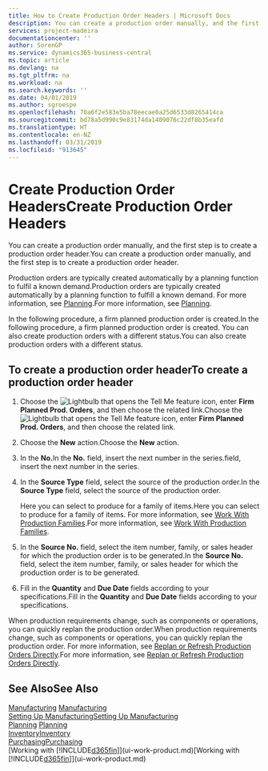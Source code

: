 ```yaml
---
title: How to Create Production Order Headers | Microsoft Docs
description: You can create a production order manually, and the first step is to create a production order header.
services: project-madeira
documentationcenter: ''
author: SorenGP
ms.service: dynamics365-business-central
ms.topic: article
ms.devlang: na
ms.tgt_pltfrm: na
ms.workload: na
ms.search.keywords: ''
ms.date: 04/01/2019
ms.author: sgroespe
ms.openlocfilehash: 70a6f2e583e5ba78eecae0a25d6533d8265414ca
ms.sourcegitcommit: bd78a5d990c9e83174da1409076c22df8b35eafd
ms.translationtype: HT
ms.contentlocale: en-NZ
ms.lasthandoff: 03/31/2019
ms.locfileid: "913645"
---
```

# <a name="create-production-order-headers"></a><span data-ttu-id="1de28-103">Create Production Order Headers</span><span class="sxs-lookup"><span data-stu-id="1de28-103">Create Production Order Headers</span></span>
<span data-ttu-id="1de28-104">You can create a production order manually, and the first step is to create a production order header.</span><span class="sxs-lookup"><span data-stu-id="1de28-104">You can create a production order manually, and the first step is to create a production order header.</span></span>

<span data-ttu-id="1de28-105">Production orders are typically created automatically by a planning function to fulfil a known demand.</span><span class="sxs-lookup"><span data-stu-id="1de28-105">Production orders are typically created automatically by a planning function to fulfill a known demand.</span></span> <span data-ttu-id="1de28-106">For more information, see [Planning](production-planning.md).</span><span class="sxs-lookup"><span data-stu-id="1de28-106">For more information, see [Planning](production-planning.md).</span></span>   

<span data-ttu-id="1de28-107">In the following procedure, a firm planned production order is created.</span><span class="sxs-lookup"><span data-stu-id="1de28-107">In the following procedure, a firm planned production order is created.</span></span> <span data-ttu-id="1de28-108">You can also create production orders with a different status.</span><span class="sxs-lookup"><span data-stu-id="1de28-108">You can also create production orders with a different status.</span></span>  

## <a name="to-create-a-production-order-header"></a><span data-ttu-id="1de28-109">To create a production order header</span><span class="sxs-lookup"><span data-stu-id="1de28-109">To create a production order header</span></span>  
1.  <span data-ttu-id="1de28-110">Choose the ![Lightbulb that opens the Tell Me feature](media/ui-search/search_small.png "Tell me what you want to do") icon, enter **Firm Planned Prod. Orders**, and then choose the related link.</span><span class="sxs-lookup"><span data-stu-id="1de28-110">Choose the ![Lightbulb that opens the Tell Me feature](media/ui-search/search_small.png "Tell me what you want to do") icon, enter **Firm Planned Prod. Orders**, and then choose the related link.</span></span>  
2.  <span data-ttu-id="1de28-111">Choose the **New** action.</span><span class="sxs-lookup"><span data-stu-id="1de28-111">Choose the **New** action.</span></span>  
3.  <span data-ttu-id="1de28-112">In the **No.**</span><span class="sxs-lookup"><span data-stu-id="1de28-112">In the **No.**</span></span> <span data-ttu-id="1de28-113">field, insert the next number in the series.</span><span class="sxs-lookup"><span data-stu-id="1de28-113">field, insert the next number in the series.</span></span>  
4.  <span data-ttu-id="1de28-114">In the **Source Type** field, select the source of the production order.</span><span class="sxs-lookup"><span data-stu-id="1de28-114">In the **Source Type** field, select the source of the production order.</span></span>

    <span data-ttu-id="1de28-115">Here you can select to produce for a family of items.</span><span class="sxs-lookup"><span data-stu-id="1de28-115">Here you can select to produce for a family of items.</span></span> <span data-ttu-id="1de28-116">For more information, see [Work With Production Families](production-how-work-family.md).</span><span class="sxs-lookup"><span data-stu-id="1de28-116">For more information, see [Work With Production Families](production-how-work-family.md).</span></span>
5.  <span data-ttu-id="1de28-117">In the **Source No.** field, select the item number, family, or sales header for which the production order is to be generated.</span><span class="sxs-lookup"><span data-stu-id="1de28-117">In the **Source No.** field, select the item number, family, or sales header for which the production order is to be generated.</span></span>  
6.  <span data-ttu-id="1de28-118">Fill in the **Quantity** and **Due Date** fields according to your specifications.</span><span class="sxs-lookup"><span data-stu-id="1de28-118">Fill in the **Quantity** and **Due Date** fields according to your specifications.</span></span>  

<span data-ttu-id="1de28-119">When production requirements change, such as components or operations, you can quickly replan the production order.</span><span class="sxs-lookup"><span data-stu-id="1de28-119">When production requirements change, such as components or operations, you can quickly replan the production order.</span></span> <span data-ttu-id="1de28-120">For more information, see [Replan or Refresh Production Orders Directly](production-how-to-replan-refresh-production-orders.md).</span><span class="sxs-lookup"><span data-stu-id="1de28-120">For more information, see [Replan or Refresh Production Orders Directly](production-how-to-replan-refresh-production-orders.md).</span></span> 

## <a name="see-also"></a><span data-ttu-id="1de28-121">See Also</span><span class="sxs-lookup"><span data-stu-id="1de28-121">See Also</span></span>  
<span data-ttu-id="1de28-122">[Manufacturing](production-manage-manufacturing.md)  </span><span class="sxs-lookup"><span data-stu-id="1de28-122">[Manufacturing](production-manage-manufacturing.md)  </span></span>  
[<span data-ttu-id="1de28-123">Setting Up Manufacturing</span><span class="sxs-lookup"><span data-stu-id="1de28-123">Setting Up Manufacturing</span></span>](production-configure-production-processes.md)  
<span data-ttu-id="1de28-124">[Planning](production-planning.md)    </span><span class="sxs-lookup"><span data-stu-id="1de28-124">[Planning](production-planning.md)    </span></span>  
[<span data-ttu-id="1de28-125">Inventory</span><span class="sxs-lookup"><span data-stu-id="1de28-125">Inventory</span></span>](inventory-manage-inventory.md)  
[<span data-ttu-id="1de28-126">Purchasing</span><span class="sxs-lookup"><span data-stu-id="1de28-126">Purchasing</span></span>](purchasing-manage-purchasing.md)  
<span data-ttu-id="1de28-127">[Working with [!INCLUDE[d365fin](includes/d365fin_md.md)]](ui-work-product.md)</span><span class="sxs-lookup"><span data-stu-id="1de28-127">[Working with [!INCLUDE[d365fin](includes/d365fin_md.md)]](ui-work-product.md)</span></span>
